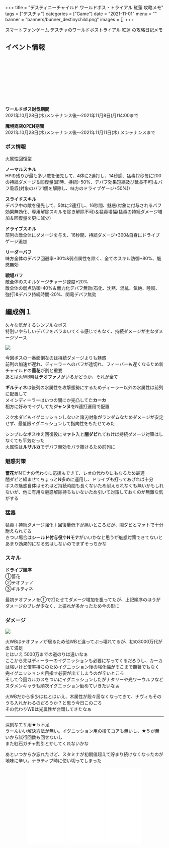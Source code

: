 +++
title = "デスティニーチャイルド ワールドボス・トライアル 紅蓮 攻略メモ"
tags = ["デスチャ"]
categories = ["Game"]
date = "2021-11-01"
menu = ""
banner = "banners/bunner_destinychild.png"
images = []
+++

スマートフォンゲーム デスチャのワールドボストライアル 紅蓮 の攻略日記メモ

<!--more-->

## イベント情報
<div class="iframely-embed"><div class="iframely-responsive" style="height: 140px; padding-bottom: 0;"><a href="https://news.destiny-child.jp/?p=4145" data-iframely-url="//cdn.iframe.ly/Lv9x3cH?card=small"></a></div></div><script async src="//cdn.iframe.ly/embed.js" charset="utf-8"></script>

**ワールドボス討伐期間**  
2021年10月28日(木)メンテナンス後～2021年11月8日(月)14:00まで  

**魔境商店OPEN期間**  
2021年10月28日(木)メンテナンス後～2021年11月11日(木) メンテナンスまで  

### ボス情報
火属性回復型  

**ノーマルスキル**  
HPの残りが最も多い敵を優先して、4体に2連打し、14秒感、猛毒(2秒毎に200の持続ダメージ＆回復量(即時、持続)-50%、デバフ効果短縮及び延長不可)＆バフ吸収(対象のバフ1個を解除し、味方のドライブゲージ+50%))  

**スライドスキル**  
デバフ中の敵を優先して、5体に2連打し、16秒間、魅惑(対象に付与されるバフ効果無効化、専用解除スキルを除き解除不可)＆猛毒増幅(猛毒の持続ダメージ増加＆回復量を更に減少)  

**ドライブスキル**  
前列の敵全体にダメージを与え、16秒間、持続ダメージ+300&自身にドライブゲージ追加  

**リーダーバフ**  
味方全体のデバフ回避率+30%&弱点属性を除く、全てのスキル防御+80%、魅惑無効  

**戦場バフ**  
敵全体のスキルゲージチャージ速度+20%  
敵全体の弱点防御-40%＆無力化デバフ無効(石化、沈黙、混乱、気絶、睡眠、強打)&デバフ持続時間-20%、関電デバフ無効  

## 編成例１  
久々な気がするシンプルなボス  
特別いやらしいデバフをバラまいてくる感じでもなく、持続ダメージが主なダメージソース  

<img src="/images/2021/destiny-child-wb/wb24-1.png" />  

今回ボスの一番面倒なのは持続ダメージよりも魅惑  
前列の加速が遅れ、ディーラーへのバフが途切れ、フィーバーも遅くなるため新チャイルドの**薔花**が割と重要  
あとは火WB時は**テオファノ**がいるかどうか、それが全て  

**ギルティネ**は後列の水属性を攻撃態勢にするためディーラー以外の水属性は前列に配置して  
メインディーラーはいつの間にか完凸してた**カーカ**  
相方に好みでイグしてた**ジャンヌ**をN連打運用で配置  

スク水ダビもイグニッションしないと諸刃対象がランダムなためダメージが安定せず、最低限イグニッションして指向性をもたせてみた  

シンプルなボスゆえ回復役に**マァト**入と**闇ダビ**れておけば持続ダメージ対策はしなくても平気だった  
火属性は**ルサルカ**でデバフ無効をバラ撒けるため前列に  

### 魅惑対策  
**薔花**がNモナの代わりに応援もできて、レオの代わりにもなるため最適  
闇ダビと組ませてちょっとN多めに運用し、ドライブも打ってあげれば十分  
ボスの魅惑自体はそれほど持続時間も長くないため耐えられなくも無いかもしれないが、他に有用な魅惑解除持ちもいないため引いて対策しておくのが無難な気がする  

### 猛毒  
猛毒＋持続ダメージ強化＋回復量低下が痛いところだが、闇ダビとマァトで十分耐えられてる  
きつい場合は**シールド付与役**や**Nモナ**がいいかなと思うが魅惑対策できてないとあまり効果的になる気はしないのでまずそっちかな  

### スキル  

**ドライブ順序**  
①薔花  
②テオファノ  
③ギルティネ  

最初テオファノを①で打たせてダメージ増加を狙ってたが、上記順序のほうがダメージのブレが少なく、上振れが多かったため今の形に  

### ダメージ  
<img src="/images/2021/destiny-child-wb/wb24-2.png" />  

火WBはテオファノが居るため他WBと違ってぶっ壊れてるが、初の3000万代が出て満足  
とはいえ 5000万までの道のりは遠いなぁ  
ここから先はディーラーのイグニッションも必要になってくるだろうし、カーカは強いけど倍率持ちのためイグニッション後の強化幅がそこまで顕著でもなく  
完イグニッションを目指す必要が出てしまうのが辛いところ  
そして今回カルカスをついにイグニッションしたがナタリーや光ワーウルフなどスタメンキャラも順次イグニッション勧めていきたいなぁ  

火WBだから多少はねとはいえ、木属性が段々居なくなってきて、ナヴィもそのうち入れかわるのだろうか？と思う今日このごろ  
その代わりWBは光属性が台頭してきたなぁ  

---

深刻なエサ用★５不足  
うーんいい解決方法が無い。イグニッション用の捨てコアも無いし、★５が無いから試行回数も回せないし  
また紅石ガチャ割引とかしてくれないかな  

あといつからか忘れたけど、スタミナが初期値超えて貯まり続けなくなったのが地味に辛い。ナラティブ時に使い切ってしまった  

<div style="text-align: center;;">
<iframe style="width:120px;height:240px;" marginwidth="0" marginheight="0" scrolling="no" frameborder="0" src="//rcm-fe.amazon-adsystem.com/e/cm?lt1=_blank&bc1=FFFFFF&IS2=1&bg1=FFFFFF&fc1=000000&lc1=0000FF&t=sinokyoufu-22&language=ja_JP&o=9&p=8&l=as4&m=amazon&f=ifr&ref=as_ss_li_til&asins=4047353116&linkId=43dc3cb5c6b730afe919e0eec6733514"></iframe>
<iframe style="width:120px;height:240px;" marginwidth="0" marginheight="0" scrolling="no" frameborder="0" src="//rcm-fe.amazon-adsystem.com/e/cm?lt1=_blank&bc1=FFFFFF&IS2=1&bg1=FFFFFF&fc1=000000&lc1=0000FF&t=sinokyoufu-22&language=ja_JP&o=9&p=8&l=as4&m=amazon&f=ifr&ref=as_ss_li_til&asins=4891996870&linkId=9973a56a51411d59e3e4bb5efcb01b08"></iframe>
<iframe style="width:120px;height:240px;" marginwidth="0" marginheight="0" scrolling="no" frameborder="0" src="//rcm-fe.amazon-adsystem.com/e/cm?lt1=_blank&bc1=FFFFFF&IS2=1&bg1=FFFFFF&fc1=000000&lc1=0000FF&t=sinokyoufu-22&language=ja_JP&o=9&p=8&l=as4&m=amazon&f=ifr&ref=as_ss_li_til&asins=4891997125&linkId=23278b2571f115e9d560c0234169a077"></iframe>
</div>